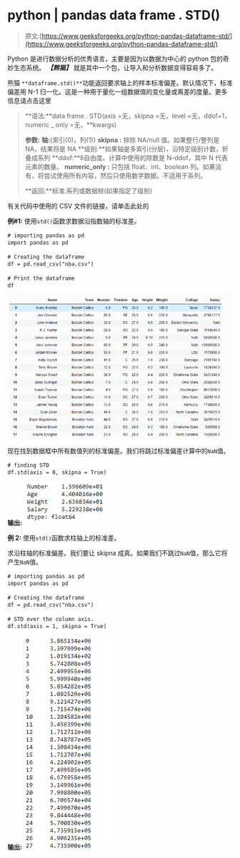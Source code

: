 # python | pandas data frame . STD()

> 原文:[https://www.geeksforgeeks.org/python-pandas-dataframe-std/](https://www.geeksforgeeks.org/python-pandas-dataframe-std/)

Python 是进行数据分析的优秀语言，主要是因为以数据为中心的 python 包的奇妙生态系统。 ***【熊猫】*** 就是其中一个包，让导入和分析数据变得容易多了。

熊猫 `**dataframe.std()**`功能返回要求轴上的样本标准偏差。默认情况下，标准偏差用 N-1 归一化。这是一种用于量化一组数据值的变化量或离差的度量。更多信息请点击这里

> **语法:**data frame . STD(axis =无，skipna =无，level =无，ddof=1，numeric _ only =无，**kwargs)
> 
> **参数:**
> **轴:**{索引(0)，列(1)}
> **skipna :** 排除 NA/null 值。如果整行/整列是 NA，结果将是 NA
> **级别:**如果轴是多索引(分层)，沿特定级别计数，折叠成系列
> **ddof:**δ自由度。计算中使用的除数是 N–ddof，其中 N 代表元素的数量。
> **numeric_only :** 只包括 float、int、boolean 列。如果没有，将尝试使用所有内容，然后只使用数字数据。不适用于系列。
> 
> **返回:**标准:系列或数据帧(如果指定了级别)

有关代码中使用的 CSV 文件的链接，请单击此处的

**例#1:** 使用`std()`函数求数据沿指数轴的标准差。

```
# importing pandas as pd
import pandas as pd

# Creating the dataframe 
df = pd.read_csv("nba.csv")

# Print the dataframe
df
```

![](img/43dab26aa0d03954ff5c64000900287e.png)

现在找到数据框中所有数值列的标准偏差。我们将跳过标准偏差计算中的`NaN`值。

```
# finding STD
df.std(axis = 0, skipna = True)
```

**输出:**
![](img/64a611395564692219259d9c11b36ec0.png)

**例 2:** 使用`std()`函数求柱轴上的标准差。

求沿柱轴的标准偏差。我们要让 skipna 成真。如果我们不跳过`NaN`值，那么它将产生`NaN`值。

```
# importing pandas as pd
import pandas as pd

# Creating the dataframe 
df = pd.read_csv("nba.csv")

# STD over the column axis.
df.std(axis = 1, skipna = True)
```

**输出:**
![](img/b99c829966d3cae17aaf6b7f496821f4.png)